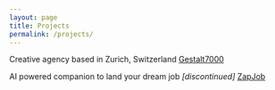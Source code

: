 ```yaml
---
layout: page
title: Projects
permalink: /projects/
---
```


Creative agency based in Zurich, Switzerland [Gestalt7000](https://gestalt7000.com)

AI powered companion to land your dream job *[discontinued]* [ZapJob](https://zapjob.ch)
